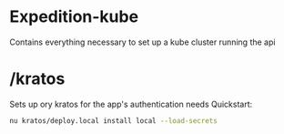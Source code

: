 # Expedition-kube
Contains everything necessary to set up a kube cluster running the api

# /kratos
Sets up ory kratos for the app's authentication needs
Quickstart:

```sh
nu kratos/deploy.local install local --load-secrets
```
